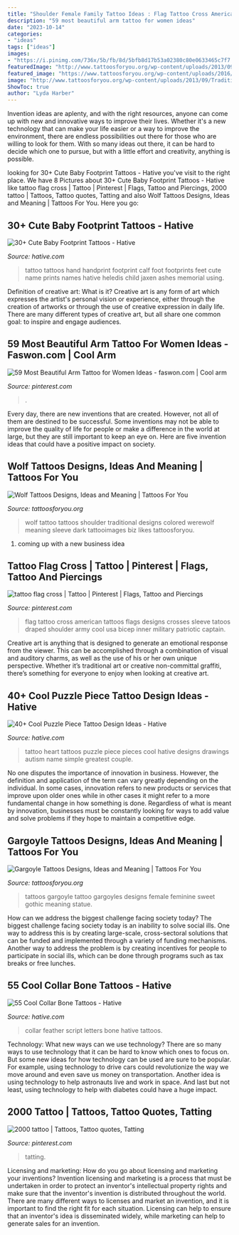 ```yaml
---
title: "Shoulder Female Family Tattoo Ideas : Flag Tattoo Cross American Tattoos Flags Designs Crosses Sleeve Tatoos Draped Shoulder Army Cool Usa Bicep Inner Military Patriotic Captain"
description: "59 most beautiful arm tattoo for women ideas"
date: "2023-10-14"
categories:
- "ideas"
tags: ["ideas"]
images:
- "https://i.pinimg.com/736x/5b/fb/8d/5bfb8d17b53a02380c80e0633465c7f7.jpg"
featuredImage: "http://www.tattoosforyou.org/wp-content/uploads/2013/09/Traditional-Wolf-Tattoo1-659x1024.jpg"
featured_image: "https://www.tattoosforyou.org/wp-content/uploads/2016/05/Feminine-Gargoyle-Tattoos.jpg"
image: "http://www.tattoosforyou.org/wp-content/uploads/2013/09/Traditional-Wolf-Tattoo1-659x1024.jpg"
ShowToc: true
author: "Lyda Harber"
---
```



Invention ideas are aplenty, and with the right resources, anyone can come up with new and innovative ways to improve their lives. Whether it's a new technology that can make your life easier or a way to improve the environment, there are endless possibilities out there for those who are willing to look for them. With so many ideas out there, it can be hard to decide which one to pursue, but with a little effort and creativity, anything is possible.

	

		
looking for 30+ Cute Baby Footprint Tattoos - Hative you've visit to the right place. We have 8 Pictures about 30+ Cute Baby Footprint Tattoos - Hative like tattoo flag cross | Tattoo | Pinterest | Flags, Tattoo and Piercings, 2000 tattoo | Tattoos, Tattoo quotes, Tatting and also Wolf Tattoos Designs, Ideas and Meaning | Tattoos For You. Here you go:
		
    
## 30+ Cute Baby Footprint Tattoos - Hative

<img loading=lazy src="https://hative.com/wp-content/uploads/2014/03/baby-footprint-tattoos/12-baby-handprint-and-footprint-tattoo.jpg" onerror="this.onerror=null;this.src='https://tse1.mm.bing.net/th?id=OIP.CxMEl8IrReFgLFuZsqO2qAHaJ6&amp;pid=15.1';" alt="30+ Cute Baby Footprint Tattoos - Hative">

_Source: hative.com_

>tattoo tattoos hand handprint footprint calf foot footprints feet cute name prints names hative heledis child jaxen ashes memorial using. 

	

Definition of creative art: What is it?
Creative art is any form of art which expresses the artist's personal vision or experience, either through the creation of artworks or through the use of creative expression in daily life. There are many different types of creative art, but all share one common goal: to inspire and engage audiences.

    
## 59 Most Beautiful Arm Tattoo For Women Ideas - Faswon.com | Cool Arm

<img loading=lazy src="https://i.pinimg.com/736x/5c/c0/37/5cc0379b1163308431436d0794f0e7eb.jpg" onerror="this.onerror=null;this.src='https://tse4.mm.bing.net/th?id=OIP.bJflIiLmFIO51_kF3V8e9AHaMg&amp;pid=15.1';" alt="59 Most Beautiful Arm Tattoo for Women Ideas - faswon.com | Cool arm">

_Source: pinterest.com_

>. 

	

Every day, there are new inventions that are created. However, not all of them are destined to be successful. Some inventions may not be able to improve the quality of life for people or make a difference in the world at large, but they are still important to keep an eye on. Here are five invention ideas that could have a positive impact on society.

    
## Wolf Tattoos Designs, Ideas And Meaning | Tattoos For You

<img loading=lazy src="http://www.tattoosforyou.org/wp-content/uploads/2013/09/Traditional-Wolf-Tattoo1-659x1024.jpg" onerror="this.onerror=null;this.src='https://tse2.mm.bing.net/th?id=OIP.WAr0TS4bwB_pThJklX3bOwHaLg&amp;pid=15.1';" alt="Wolf Tattoos Designs, Ideas and Meaning | Tattoos For You">

_Source: tattoosforyou.org_

>wolf tattoo tattoos shoulder traditional designs colored werewolf meaning sleeve dark tattooimages biz likes tattoosforyou. 

	

1. coming up with a new business idea 

    
## Tattoo Flag Cross | Tattoo | Pinterest | Flags, Tattoo And Piercings

<img loading=lazy src="https://s-media-cache-ak0.pinimg.com/736x/a8/42/45/a84245b6d4a138eca7a5fd5f1eea83c6--flags-crosses.jpg" onerror="this.onerror=null;this.src='https://tse1.mm.bing.net/th?id=OIP.xeEBwdY53MIYg3C3XFDKdwHaJ3&amp;pid=15.1';" alt="tattoo flag cross | Tattoo | Pinterest | Flags, Tattoo and Piercings">

_Source: pinterest.com_

>flag tattoo cross american tattoos flags designs crosses sleeve tatoos draped shoulder army cool usa bicep inner military patriotic captain. 

	

Creative art is anything that is designed to generate an emotional response from the viewer. This can be accomplished through a combination of visual and auditory charms, as well as the use of his or her own unique perspective. Whether it’s traditional art or creative non-committal graffiti, there’s something for everyone to enjoy when looking at creative art.

    
## 40+ Cool Puzzle Piece Tattoo Design Ideas - Hative

<img loading=lazy src="https://hative.com/wp-content/uploads/2014/03/puzzle-piece-tattoos/38-puzzle-heart-on-back.jpg" onerror="this.onerror=null;this.src='https://tse2.mm.bing.net/th?id=OIP.pMb_Xo2WGWrQKjSlrBuxhQHaJ6&amp;pid=15.1';" alt="40+ Cool Puzzle Piece Tattoo Design Ideas - Hative">

_Source: hative.com_

>tattoo heart tattoos puzzle piece pieces cool hative designs drawings autism name simple greatest couple. 

	

No one disputes the importance of innovation in business. However, the definition and application of the term can vary greatly depending on the individual. In some cases, innovation refers to new products or services that improve upon older ones while in other cases it might refer to a more fundamental change in how something is done. Regardless of what is meant by innovation, businesses must be constantly looking for ways to add value and solve problems if they hope to maintain a competitive edge.

    
## Gargoyle Tattoos Designs, Ideas And Meaning | Tattoos For You

<img loading=lazy src="https://www.tattoosforyou.org/wp-content/uploads/2016/05/Feminine-Gargoyle-Tattoos.jpg" onerror="this.onerror=null;this.src='https://tse2.mm.bing.net/th?id=OIP.2g12kHriuge2V49xAJzRvAHaLg&amp;pid=15.1';" alt="Gargoyle Tattoos Designs, Ideas and Meaning | Tattoos For You">

_Source: tattoosforyou.org_

>tattoos gargoyle tattoo gargoyles designs female feminine sweet gothic meaning statue. 

	

How can we address the biggest challenge facing society today?
The biggest challenge facing society today is an inability to solve social ills. One way to address this is by creating large-scale, cross-sectoral solutions that can be funded and implemented through a variety of funding mechanisms. Another way to address the problem is by creating incentives for people to participate in social ills, which can be done through programs such as tax breaks or free lunches.

    
## 55 Cool Collar Bone Tattoos - Hative

<img loading=lazy src="https://hative.com/wp-content/uploads/2014/03/collar-bone-tattoos/feather-script-letters-39.jpg" onerror="this.onerror=null;this.src='https://tse3.mm.bing.net/th?id=OIP.FL1O6PDUaMTg2eZIaJj9QwHaHa&amp;pid=15.1';" alt="55 Cool Collar Bone Tattoos - Hative">

_Source: hative.com_

>collar feather script letters bone hative tattoos. 

	

Technology: What new ways can we use technology?
There are so many ways to use technology that it can be hard to know which ones to focus on. But some new ideas for how technology can be used are sure to be popular. For example, using technology to drive cars could revolutionize the way we move around and even save us money on transportation. Another idea is using technology to help astronauts live and work in space. And last but not least, using technology to help with diabetes could have a huge impact.

    
## 2000 Tattoo | Tattoos, Tattoo Quotes, Tatting

<img loading=lazy src="https://i.pinimg.com/736x/5b/fb/8d/5bfb8d17b53a02380c80e0633465c7f7.jpg" onerror="this.onerror=null;this.src='https://tse4.mm.bing.net/th?id=OIP.BDu-aFJjdsCAiQlm-xPYUgHaOs&amp;pid=15.1';" alt="2000 tattoo | Tattoos, Tattoo quotes, Tatting">

_Source: pinterest.com_

>tatting. 

	

Licensing and marketing: How do you go about licensing and marketing your inventions?
Invention licensing and marketing is a process that must be undertaken in order to protect an inventor's intellectual property rights and make sure that the inventor's invention is distributed throughout the world. There are many different ways to licenses and market an invention, and it is important to find the right fit for each situation. Licensing can help to ensure that an inventor's idea is disseminated widely, while marketing can help to generate sales for an invention.

